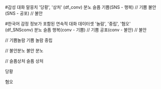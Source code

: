#감성 대화 말뭉치
'당황', '상처' (df_conv)
분노 슬픔
기쁨(SNS - 행복) // 기쁨
불안(SNS - 공포) // 불안

#한국어 감정 정보가 포함된 연속적 대화 데이터셋
'놀람', '중립', '혐오' (df_SNSconv)
분노 슬픔
행복(conv - 기쁨) // 기쁨
공포(conv - 불안) // 불안


// 기쁨놀람
기쁨
놀람
중립

// 불안분노
불안
분노

// 슬픔상처
슬픔
상처



당황

혐오